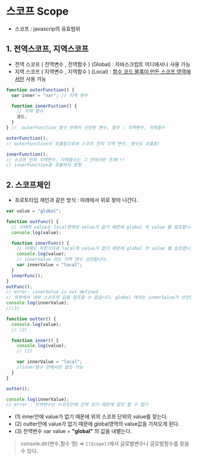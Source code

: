 # 스코프 Scope

- 스코프 : javascrip의 유효범위

## 1. 전역스코프, 지역스코프

- 전역 스코프 ( 전역변수 , 전역함수 ) (Global) : 자바스크립트 어디에서나 사용 가능
- 지역 스코프 ( 지역변수 , 지역함수 ) (Local) : <u>함수 코드 블록이 만든 스코프 영역에서만</u> 사용 가능

```js
function outerFunction() {
  var inner = "var"; // 지역 변수

  function innerFuction() {
    // 지역 함수
    코드;
  }
} //  outerFunction 함수 안에서 선언된 변수, 함수 : 지역변수, 지역함수

outerFunction();
// outerFunction이 호출됨으로써 스코프 안의 지역 변수, 함수도 호출됨!

innerFunction();
// 스코프 안의 지역변수, 지역함수는 그 안에서만 존재!!!
// innerFunction을 호출하지 못함
```

## 2. 스코프체인

- 프로토타입 체인과 같은 방식 : 아래에서 위로 찾아 나간다.

```js
var value = "global";

function outFunc() {
  // 이때의 value는 local영역의 value가 없기 때문에 global 의 value 를 참조합니다.
  console.log(value);

  function innerFunc() {
    // 이때도 마찬가지로 local에 value가 없기 때문에 global 의 value 를 참조합니다.
    console.log(value);
    // innerValue 라는 지역 변수 선언합니다.
    var innerValue = "local";
  }
  innerFunc();
}
outFunc();
// error: innerValue is not defined
// 외부에서 내부 스코프의 값을 참조할 수 없습니다. global 에서는 innerValue가 선언된 줄도 모르고 있습니다.
console.log(innerValue);
//(3)

function outter() {
  console.log(value);
  // (2)

  function inner() {
    console.log(value);
    // (1)

    var innerValue = "local";
    //inner함수 안에서만 참조 가능
  }
}

outter();

console.log(innerValue);
// error : 지역변수는 스코프안에 갇혀 있기 때문에 참조 할 수 없다
```

- (1) inner안에 value가 없기 때문에 위의 스코프 단위의 value를 찾는다.
- (2) outter안에 value가 없기 때문에 global영역의 value값을 가져오게 된다.
- (3) 전역변수 var value = **"global"** 의 값을 내뱉는다.

> console.dir(변수,함수 명) =>
> `[[Scope]]`에서 글로벌변수나 글로벌함수를 찾을 수 있다.
